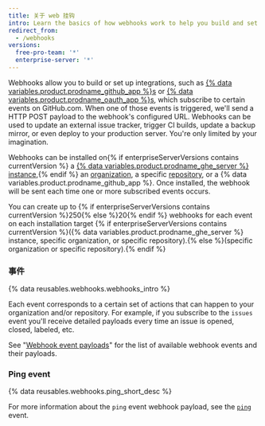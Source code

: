 ```yaml
---
title: 关于 web 挂钩
intro: Learn the basics of how webhooks work to help you build and set up integrations.
redirect_from:
  - /webhooks
versions:
  free-pro-team: '*'
  enterprise-server: '*'
---
```



Webhooks allow you to build or set up integrations, such as [{% data variables.product.prodname_github_app %}s](/apps/building-github-apps/) or [{% data variables.product.prodname_oauth_app %}s](/apps/building-oauth-apps/), which subscribe to certain events on GitHub.com. When one of those events is triggered, we'll send a HTTP POST payload to the webhook's configured URL. Webhooks can be used to update an external issue tracker, trigger CI builds, update a backup mirror, or even deploy to your production server. You're only limited by your imagination.

Webhooks can be installed on{% if enterpriseServerVersions contains currentVersion %} a [{% data variables.product.prodname_ghe_server %} instance](/rest/reference/enterprise-admin#global-webhooks/),{% endif %} an [organization][org-hooks], a specific [repository][repo-hooks], or a {% data variables.product.prodname_github_app %}. Once installed, the webhook will be sent each time one or more subscribed events occurs.

You can create up to {% if enterpriseServerVersions contains currentVersion %}250{% else %}20{% endif %} webhooks for each event on each installation target {% if enterpriseServerVersions contains currentVersion %}({% data variables.product.prodname_ghe_server %} instance, specific organization, or specific repository).{% else %}(specific organization or specific repository).{% endif %}

### 事件

{% data reusables.webhooks.webhooks_intro %}

Each event corresponds to a certain set of actions that can happen to your organization and/or repository. For example, if you subscribe to the `issues` event you'll receive detailed payloads every time an issue is opened, closed, labeled, etc.

See "[Webhook event payloads](/webhooks/event-payloads)" for the list of available webhook events and their payloads.

### Ping event

{% data reusables.webhooks.ping_short_desc %}

For more information about the `ping` event webhook payload, see the [`ping`](/webhooks/event-payloads/#ping) event.

[org-hooks]: /rest/reference/orgs#webhooks/
[repo-hooks]: /v3/repos/hooks/
